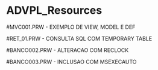 # ADVPL_Resources

#MVC001.PRW - EXEMPLO DE VIEW, MODEL E DEF

#RET_01.PRW - CONSULTA SQL COM TEMPORARY TABLE

#BANCO002.PRW - ALTERACAO COM RECLOCK

#BANCO003.PRW - INCLUSAO COM MSEXECAUTO
